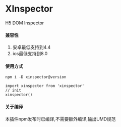 # XInspector
H5 DOM Inspector

#### 兼容性
1. 安卓最低支持到4.4
2. ios最低支持到8.0

#### 使用方式
````
npm i -D xinspector@version

import xinspector from 'xinspector'
// init
xinspector()
````

#### 关于编译
本插件npm发布时已编译,不需要额外编译,输出UMD规范
